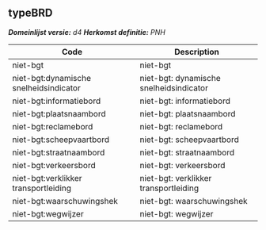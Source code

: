 ## typeBRD

*__Domeinlijst versie:__ d4*
*__Herkomst definitie:__ PNH*

|__Code__ |__Description__	|
|	---	|	---	|
| niet-bgt | niet-bgt |
| niet-bgt:dynamische snelheidsindicator | niet-bgt: dynamische snelheidsindicator |
| niet-bgt:informatiebord | niet-bgt: informatiebord |
| niet-bgt:plaatsnaambord | niet-bgt: plaatsnaambord |
| niet-bgt:reclamebord | niet-bgt: reclamebord |
| niet-bgt:scheepvaartbord | niet-bgt: scheepvaartbord |
| niet-bgt:straatnaambord | niet-bgt: straatnaambord |
| niet-bgt:verkeersbord | niet-bgt: verkeersbord |
| niet-bgt:verklikker transportleiding | niet-bgt: verklikker transportleiding |
| niet-bgt:waarschuwingshek | niet-bgt: waarschuwingshek |
| niet-bgt:wegwijzer | niet-bgt: wegwijzer |
